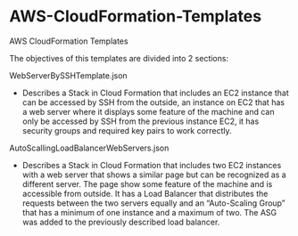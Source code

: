 # AWS-CloudFormation-Templates
AWS CloudFormation Templates

The objectives of this templates are divided into 2 sections:

WebServerBySSHTemplate.json

- Describes a Stack in Cloud Formation that includes an EC2 instance that can be accessed
by SSH from the outside, an instance on EC2 that has a web server where it displays
some feature of the machine and can only be accessed by SSH from the previous instance
EC2, it has security groups and required key pairs to work correctly.

AutoScallingLoadBalancerWebServers.json

- Describes a Stack in Cloud Formation that includes two EC2 instances with a web server
that shows a similar page but can be recognized as a different server. The
page show some feature of the machine and is accessible from
outside. It has a Load Balancer that distributes the requests between the two servers equally and
an “Auto-Scaling Group” that has a minimum of one instance and a maximum of two. The ASG was added to the previously described load balancer.
